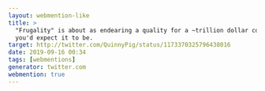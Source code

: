 ```yaml
---
layout: webmention-like
title: >
  "Frugality" is about as endearing a quality for a ~trillion dollar company as
  you'd expect it to be.
target: http://twitter.com/QuinnyPig/status/1173370325796438016
date: 2019-09-16 00:34
tags: [webmentions]
generator: twitter.com
webmention: true
---
```

